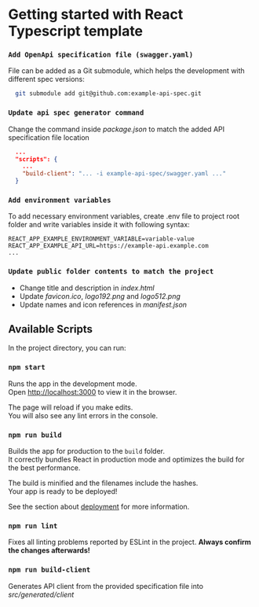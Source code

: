 # Getting started with React Typescript template


### `Add OpenApi specification file (swagger.yaml)`

File can be added as a Git submodule, which helps the development with different spec versions:

```sh
  git submodule add git@github.com:example-api-spec.git
```

### `Update api spec generator command`

Change the command inside *package.json* to match the added API specification file location

```json
  ...
  "scripts": {
    ...
    "build-client": "... -i example-api-spec/swagger.yaml ..."
  }
```

### `Add environment variables`

To add necessary environment variables, create .env file to project root folder and write variables inside it with following syntax:

```
REACT_APP_EXAMPLE_ENVIRONMENT_VARIABLE=variable-value
REACT_APP_EXAMPLE_API_URL=https://example-api.example.com
...
```

### `Update public folder contents to match the project`

* Change title and description in *index.html*
* Update *favicon.ico*, *logo192.png* and *logo512.png*
* Update names and icon references in *manifest.json*

## Available Scripts

In the project directory, you can run:

### `npm start`

Runs the app in the development mode.\
Open [http://localhost:3000](http://localhost:3000) to view it in the browser.

The page will reload if you make edits.\
You will also see any lint errors in the console.

### `npm run build`

Builds the app for production to the `build` folder.\
It correctly bundles React in production mode and optimizes the build for the best performance.

The build is minified and the filenames include the hashes.\
Your app is ready to be deployed!

See the section about [deployment](https://facebook.github.io/create-react-app/docs/deployment) for more information.

### `npm run lint`

Fixes all linting problems reported by ESLint in the project.
**Always confirm the changes afterwards!**

### `npm run build-client`

Generates API client from the provided specification file into *src/generated/client*

